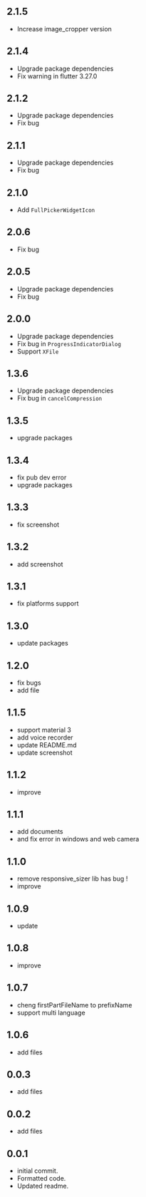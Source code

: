 ## 2.1.5

* Increase image_cropper version

## 2.1.4

* Upgrade package dependencies
* Fix warning in flutter 3.27.0

## 2.1.2

* Upgrade package dependencies
* Fix bug

## 2.1.1

* Upgrade package dependencies
* Fix bug

## 2.1.0

* Add `FullPickerWidgetIcon`

## 2.0.6

* Fix bug

## 2.0.5

* Upgrade package dependencies
* Fix bug

## 2.0.0

* Upgrade package dependencies
* Fix bug in `ProgressIndicatorDialog`
* Support `XFile`

## 1.3.6

* Upgrade package dependencies
* Fix bug in `cancelCompression`

## 1.3.5

* upgrade packages

## 1.3.4

* fix pub dev error
* upgrade packages

## 1.3.3

* fix screenshot

## 1.3.2

* add screenshot

## 1.3.1

* fix platforms support

## 1.3.0

* update packages

## 1.2.0

* fix bugs
* add file

## 1.1.5

* support material 3
* add voice recorder
* update README.md
* update screenshot

## 1.1.2

* improve

## 1.1.1

* add documents
* and fix error in windows and web camera

## 1.1.0

* remove responsive_sizer lib has bug !
* improve

## 1.0.9

* update

## 1.0.8

* improve

## 1.0.7

* cheng firstPartFileName to prefixName
* support multi language

## 1.0.6

* add files

## 0.0.3

* add files

## 0.0.2

* add files

## 0.0.1

* initial commit.
* Formatted code.
* Updated readme.